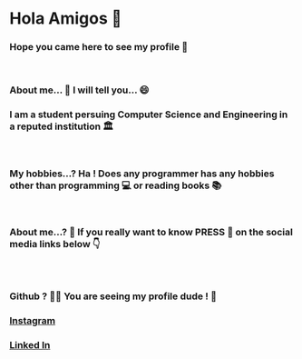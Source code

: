 # Hola Amigos 👋 <br>
<h3> Hope you came here to see my profile 🙂</h3><br>
<h3> About me... 🤔 I will tell you... 😄 </h3>
<h3> I am a student persuing Computer Science and Engineering in a reputed institution 🏛️ </h3><br>
<h3> My hobbies...? Ha ! Does any programmer has any hobbies other than programming 💻 or reading books 📚</h3><br>
<h3> About me...? 🤔 If you really want to know PRESS 📎 on the social media links below 👇 <h3><br>
<h3> <b> Github ? 🤦‍♂️ </b>You are seeing my profile dude ! 🤭 </h3>
<h3><b><a href="https://www.instagram.com/rohith.v.kamath/"> Instagram </a></b></h3>
<h3><b><a href="https://www.linkedin.com/in/rohith-v-kamath-2b98a6214/"> Linked In </a></b></h3>


<!--
**rohithvkamath/rohithvkamath** is a ✨ _special_ ✨ repository because its `README.md` (this file) appears on your GitHub profile.

Here are some ideas to get you started:

- 🔭 I’m currently working on ...
- 🌱 I’m currently learning ...
- 👯 I’m looking to collaborate on ...
- 🤔 I’m looking for help with ...
- 💬 Ask me about ...
- 📫 How to reach me: ...
- 😄 Pronouns: ...
- ⚡ Fun fact: ...
-->
